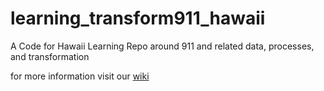 # learning_transform911_hawaii
A Code for Hawaii Learning Repo around 911 and related data, processes, and transformation

for more information visit our [wiki](https://github.com/CodeforHawaii/learning_transform911_hawaii/wiki)

